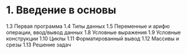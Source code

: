 # 1. Введение в основы
1.3 Первая программа
1.4 Типы данных
1.5 Переменные и арифю операции, ввод/вывод данных
1.8 Условные выражения
1.9 Условные конструкции
1.10 Циклы
1.11 Форматированный вывод
1.12 Массивы и срезы
1.13 Решение задач
